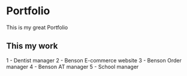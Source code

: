 # Portfolio
This is my great Portfolio

## This my work
1 - Dentist manager
2 - Benson E-commerce website
3 - Benson Order manager
4 - Benson AT manager
5 - School manager